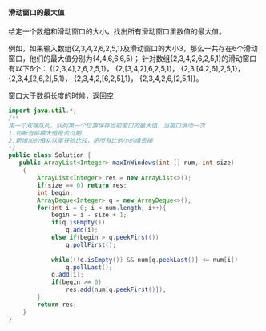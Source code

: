 #### 滑动窗口的最大值

给定一个数组和滑动窗口的大小，找出所有滑动窗口里数值的最大值。

例如，如果输入数组{2,3,4,2,6,2,5,1}及滑动窗口的大小3，那么一共存在6个滑动窗口，他们的最大值分别为{4,4,6,6,6,5}； 针对数组{2,3,4,2,6,2,5,1}的滑动窗口有以下6个： {[2,3,4],2,6,2,5,1}， {2,[3,4,2],6,2,5,1}， {2,3,[4,2,6],2,5,1}， {2,3,4,[2,6,2],5,1}， {2,3,4,2,[6,2,5],1}， {2,3,4,2,6,[2,5,1]}。

窗口大于数组长度的时候，返回空

```java
import java.util.*;
/**
用一个双端队列，队列第一个位置保存当前窗口的最大值，当窗口滑动一次
1.判断当前最大值是否过期
2.新增加的值从队尾开始比较，把所有比他小的值丢掉
*/
public class Solution {
   public ArrayList<Integer> maxInWindows(int [] num, int size)
    {
        ArrayList<Integer> res = new ArrayList<>();
       	if(size == 0) return res;
		int begin;	
		ArrayDeque<Integer> q = new ArrayDeque<>();
		for(int i = 0; i < num.length; i++){
			begin = i - size + 1;
			if(q.isEmpty())
				q.add(i);
			else if(begin > q.peekFirst())
                q.pollFirst();
		
			while((!q.isEmpty()) && num[q.peekLast()] <= num[i])
                q.pollLast();
			q.add(i);	
			if(begin >= 0)
				res.add(num[q.peekFirst()]);
		}
		return res;
    }
}
```